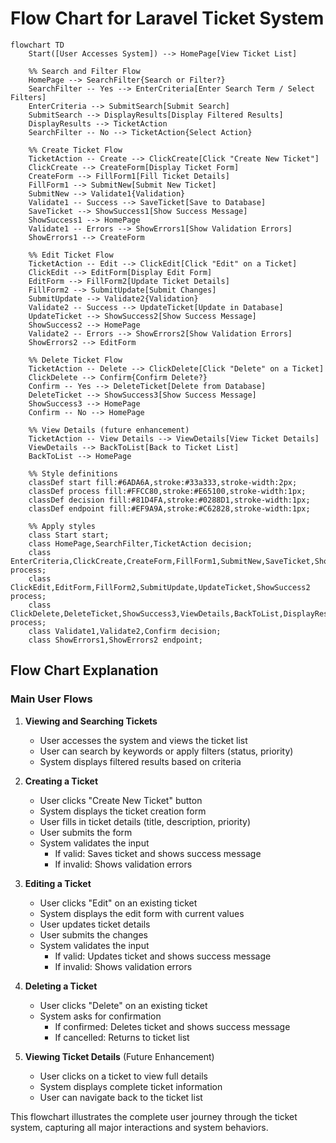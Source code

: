 # Flow Chart for Laravel Ticket System

```mermaid
flowchart TD
    Start([User Accesses System]) --> HomePage[View Ticket List]
    
    %% Search and Filter Flow
    HomePage --> SearchFilter{Search or Filter?}
    SearchFilter -- Yes --> EnterCriteria[Enter Search Term / Select Filters]
    EnterCriteria --> SubmitSearch[Submit Search]
    SubmitSearch --> DisplayResults[Display Filtered Results]
    DisplayResults --> TicketAction
    SearchFilter -- No --> TicketAction{Select Action}
    
    %% Create Ticket Flow
    TicketAction -- Create --> ClickCreate[Click "Create New Ticket"]
    ClickCreate --> CreateForm[Display Ticket Form]
    CreateForm --> FillForm1[Fill Ticket Details]
    FillForm1 --> SubmitNew[Submit New Ticket]
    SubmitNew --> Validate1{Validation}
    Validate1 -- Success --> SaveTicket[Save to Database]
    SaveTicket --> ShowSuccess1[Show Success Message]
    ShowSuccess1 --> HomePage
    Validate1 -- Errors --> ShowErrors1[Show Validation Errors]
    ShowErrors1 --> CreateForm
    
    %% Edit Ticket Flow
    TicketAction -- Edit --> ClickEdit[Click "Edit" on a Ticket]
    ClickEdit --> EditForm[Display Edit Form]
    EditForm --> FillForm2[Update Ticket Details]
    FillForm2 --> SubmitUpdate[Submit Changes]
    SubmitUpdate --> Validate2{Validation}
    Validate2 -- Success --> UpdateTicket[Update in Database]
    UpdateTicket --> ShowSuccess2[Show Success Message]
    ShowSuccess2 --> HomePage
    Validate2 -- Errors --> ShowErrors2[Show Validation Errors]
    ShowErrors2 --> EditForm
    
    %% Delete Ticket Flow
    TicketAction -- Delete --> ClickDelete[Click "Delete" on a Ticket]
    ClickDelete --> Confirm{Confirm Delete?}
    Confirm -- Yes --> DeleteTicket[Delete from Database]
    DeleteTicket --> ShowSuccess3[Show Success Message]
    ShowSuccess3 --> HomePage
    Confirm -- No --> HomePage
    
    %% View Details (future enhancement)
    TicketAction -- View Details --> ViewDetails[View Ticket Details]
    ViewDetails --> BackToList[Back to Ticket List]
    BackToList --> HomePage
    
    %% Style definitions
    classDef start fill:#6ADA6A,stroke:#33a333,stroke-width:2px;
    classDef process fill:#FFCC80,stroke:#E65100,stroke-width:1px;
    classDef decision fill:#81D4FA,stroke:#0288D1,stroke-width:1px;
    classDef endpoint fill:#EF9A9A,stroke:#C62828,stroke-width:1px;
    
    %% Apply styles
    class Start start;
    class HomePage,SearchFilter,TicketAction decision;
    class EnterCriteria,ClickCreate,CreateForm,FillForm1,SubmitNew,SaveTicket,ShowSuccess1 process;
    class ClickEdit,EditForm,FillForm2,SubmitUpdate,UpdateTicket,ShowSuccess2 process;
    class ClickDelete,DeleteTicket,ShowSuccess3,ViewDetails,BackToList,DisplayResults process;
    class Validate1,Validate2,Confirm decision;
    class ShowErrors1,ShowErrors2 endpoint;
```

## Flow Chart Explanation

### Main User Flows

1. **Viewing and Searching Tickets**
   - User accesses the system and views the ticket list
   - User can search by keywords or apply filters (status, priority)
   - System displays filtered results based on criteria

2. **Creating a Ticket**
   - User clicks "Create New Ticket" button
   - System displays the ticket creation form
   - User fills in ticket details (title, description, priority)
   - User submits the form
   - System validates the input
     - If valid: Saves ticket and shows success message
     - If invalid: Shows validation errors

3. **Editing a Ticket**
   - User clicks "Edit" on an existing ticket
   - System displays the edit form with current values
   - User updates ticket details
   - User submits the changes
   - System validates the input
     - If valid: Updates ticket and shows success message
     - If invalid: Shows validation errors

4. **Deleting a Ticket**
   - User clicks "Delete" on an existing ticket
   - System asks for confirmation
     - If confirmed: Deletes ticket and shows success message
     - If cancelled: Returns to ticket list

5. **Viewing Ticket Details** (Future Enhancement)
   - User clicks on a ticket to view full details
   - System displays complete ticket information
   - User can navigate back to the ticket list

This flowchart illustrates the complete user journey through the ticket system, capturing all major interactions and system behaviors.
